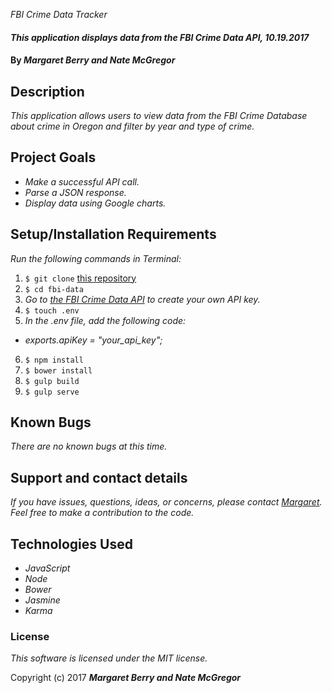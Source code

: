 _FBI Crime Data Tracker_

#### _This application displays data from the FBI Crime Data API, 10.19.2017_

#### By _**Margaret Berry and Nate McGregor**_

## Description
_This application allows users to view data from the FBI Crime Database about crime in Oregon and filter by year and type of crime._

## Project Goals
* _Make a successful API call._
* _Parse a JSON response._
* _Display data using Google charts._

## Setup/Installation Requirements
_Run the following commands in Terminal:_

1. `$ git clone` [this repository](https://github.com/codemargaret/fbi-data.git)
2. `$ cd fbi-data`
3. _Go to [the FBI Crime Data API](https://crime-data-explorer.fr.cloud.gov/api) to create your own API key._
4. `$ touch .env`
5. _In the .env file, add the following code:_
  * _exports.apiKey = "your_api_key";_
6. `$ npm install`
7. `$ bower install`
8. `$ gulp build`
9. `$ gulp serve`

## Known Bugs
_There are no known bugs at this time._

## Support and contact details
_If you have issues, questions, ideas, or concerns, please contact [Margaret](codeberry1@gmail.com). Feel free to make a contribution to the code._

## Technologies Used
* _JavaScript_
* _Node_
* _Bower_
* _Jasmine_
* _Karma_

### License
*This software is licensed under the MIT license.*

Copyright (c) 2017 **_Margaret Berry and Nate McGregor_**
